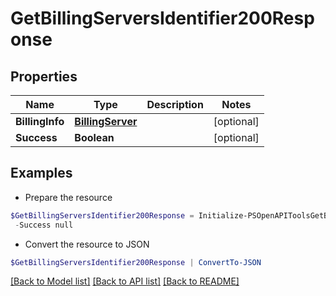 # GetBillingServersIdentifier200Response
## Properties

Name | Type | Description | Notes
------------ | ------------- | ------------- | -------------
**BillingInfo** | [**BillingServer**](BillingServer.md) |  | [optional] 
**Success** | **Boolean** |  | [optional] 

## Examples

- Prepare the resource
```powershell
$GetBillingServersIdentifier200Response = Initialize-PSOpenAPIToolsGetBillingServersIdentifier200Response  -BillingInfo null `
 -Success null
```

- Convert the resource to JSON
```powershell
$GetBillingServersIdentifier200Response | ConvertTo-JSON
```

[[Back to Model list]](../README.md#documentation-for-models) [[Back to API list]](../README.md#documentation-for-api-endpoints) [[Back to README]](../README.md)

